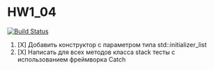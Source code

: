 # HW1_04
[![Build Status](https://travis-ci.org/VladislavMashkov/HW1_04.svg?branch=master)](https://travis-ci.org/VladislavMashkov/HW1_04)
1. [X] Добавить конструктор с параметром типа std::initializer_list<T>
2. [X] Написать для всех методов класса stack тесты с использованием фреймворка Catch

